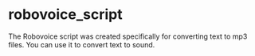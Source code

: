 # robovoice_script
The Robovoice script was created specifically for converting text to mp3 files. You can use it to convert text to sound.
